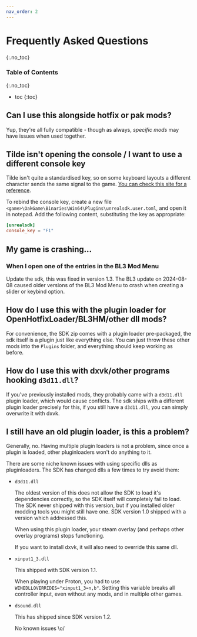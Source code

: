 ```yaml
---
nav_order: 2
---
```


# Frequently Asked Questions
{:.no_toc}

### Table of Contents
{:.no_toc}
- toc
{:toc}

## Can I use this alongside hotfix or pak mods?
Yup, they're all fully compatible - though as always, *specific mods* may have issues when used
together.

## Tilde isn't opening the console / I want to use a different console key
Tilde isn't quite a standardised key, so on some keyboard layouts a different character sends the
same signal to the game. [You can check this site for a reference](https://kbdlayout.info/features/virtualkeys/VK_OEM_3).

To rebind the console key, create a new file
`<game>\OakGame\Binaries\Win64\Plugins\unrealsdk.user.toml`, and open it in notepad. Add the
following content, substituting the key as appropriate:

```toml
[unrealsdk]
console_key = "F1"
```

## My game is crashing...
### When I open one of the entries in the BL3 Mod Menu
Update the sdk, this was fixed in version 1.3. The BL3 update on 2024-08-08 caused older versions of
the BL3 Mod Menu to crash when creating a slider or keybind option.

## How do I use this with the plugin loader for OpenHotfixLoader/BL3HM/other dll mods?
For convenience, the SDK zip comes with a plugin loader pre-packaged, the sdk itself is a plugin
just like everything else. You can just throw these other mods into the `Plugins` folder, and
everything should keep working as before.

## How do I use this with dxvk/other programs hooking `d3d11.dll`?
If you've previously installed mods, they probably came with a `d3d11.dll` plugin loader, which
would cause conflicts. The sdk ships with a different plugin loader precisely for this, if you still
have a `d3d11.dll`, you can simply overwrite it with dxvk.

## I still have an old plugin loader, is this a problem?
Generally, no. Having multiple plugin loaders is not a problem, since once a plugin is loaded, other
pluginloaders won't do anything to it.

There are some niche known issues with using specific dlls as pluginloaders. The SDK has changed
dlls a few times to try avoid them:

- `d3d11.dll`

  The oldest version of this does not allow the SDK to load it's dependencies correctly, so the SDK
  itself will completely fail to load. The SDK never shipped with this version, but if you installed
  older modding tools you might still have one. SDK version 1.0 shipped with a version which
  addressed this.

  When using this plugin loader, your steam overlay (and perhaps other overlay programs) stops
  functioning.

  If you want to install dxvk, it will also need to override this same dll.

- `xinput1_3.dll`

  This shipped with SDK version 1.1.

  When playing under Proton, you had to use `WINEDLLOVERRIDES="xinput1_3=n,b"`. Setting this
  variable breaks all controller input, even without any mods, and in multiple other games.

- `dsound.dll`

  This has shipped since SDK version 1.2.

  No known issues \o/
